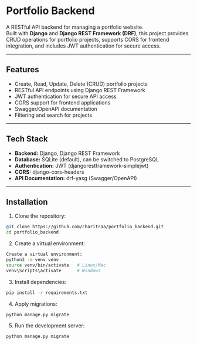 # Portfolio Backend

A RESTful API backend for managing a portfolio website.  
Built with **Django** and **Django REST Framework (DRF)**, this project provides CRUD operations for portfolio projects, supports CORS for frontend integration, and includes JWT authentication for secure access.

---

## Features

- Create, Read, Update, Delete (CRUD) portfolio projects
- RESTful API endpoints using Django REST Framework
- JWT authentication for secure API access
- CORS support for frontend applications
- Swagger/OpenAPI documentation
- Filtering and search for projects

---

## Tech Stack

- **Backend:** Django, Django REST Framework
- **Database:** SQLite (default), can be switched to PostgreSQL
- **Authentication:** JWT (djangorestframework-simplejwt)
- **CORS:** django-cors-headers
- **API Documentation:** drf-yasg (Swagger/OpenAPI)

---

## Installation

1. Clone the repository:
```bash
git clone https://github.com/charitraa/portfolio_backend.git
cd portfolio_backend
```
2. Create a virtual environment:
```bash
Create a virtual environment:
python3 -m venv venv
source venv/bin/activate   # Linux/Mac
venv\Scripts\activate      # Windows
```
3. Install dependencies:
```bash
pip install -r requirements.txt
```
4. Apply migrations:
```bash
python manage.py migrate

```
5. Run the development server:
```bash
python manage.py migrate

```
